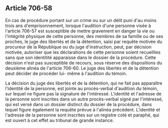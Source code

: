 Article 706-58
----
En cas de procédure portant sur un crime ou sur un délit puni d'au moins trois
ans d'emprisonnement, lorsque l'audition d'une personne visée à l'article 706-57
est susceptible de mettre gravement en danger la vie ou l'intégrité physique de
cette personne, des membres de sa famille ou de ses proches, le juge des
libertés et de la détention, saisi par requête motivée du procureur de la
République ou du juge d'instruction, peut, par décision motivée, autoriser que
les déclarations de cette personne soient recueillies sans que son identitité
apparaisse dans le dossier de la procédure. Cette décision n'est pas susceptible
de recours, sous réserve des dispositions du deuxième alinéa de l'article
706-60. Le juge des libertés et de la détention peut décider de procéder lui-
même à l'audition du témoin.

La décision du juge des libertés et de la détention, qui ne fait pas apparaître
l'identité de la personne, est jointe au procès-verbal d'audition du témoin, sur
lequel ne figure pas la signature de l'intéressé. L'identité et l'adresse de la
personne sont inscrites dans un autre procès-verbal signé par l'intéressé, qui
est versé dans un dossier distinct du dossier de la procédure, dans lequel
figure également la requête prévue à l'alinéa précédent. L'identité et l'adresse
de la personne sont inscrites sur un registre coté et paraphé, qui est ouvert à
cet effet au tribunal de grande instance.
